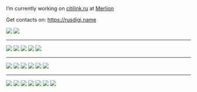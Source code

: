 I’m currently working on <a href="https://citilink.ru/" target="_blank">citilink.ru</a> at <a target="_blank" href="https://merlion.com/">Merlion</a>

Get contacts on: https://rusdigi.name

<a target="_blank" href="https://t.me/Ma3oBblu"><img src="https://img.shields.io/badge/Telegram-Ma3oBblu-green?style=flat-square&logo=Telegram"/></a>
<a target="_blank" href="mailto:Ma3oBblu@gmail.com"><img src="https://img.shields.io/badge/Gmail-Ma3oBblu@gmail.com-green?style=flat-square&logo=Gmail"/></a>

<hr/>
<span><img src="https://img.shields.io/badge/Golang-green?style=flat-square&logo=go"/></span>
<span><img src="https://img.shields.io/badge/PHP-green?style=flat-square&logo=php"/></span>
<span><img src="https://img.shields.io/badge/NodeJS-green?style=flat-square&logo=node.js"/></span>
<span><img src="https://img.shields.io/badge/Python-green?style=flat-square&logo=python"/></span>
<span><img src="https://img.shields.io/badge/MySQL-green?style=flat-square&logo=mysql"/></span>

<hr/>
<span><img src="https://img.shields.io/badge/redis-9cf?style=flat-square&logo=redis"/></span>
<span><img src="https://img.shields.io/badge/rabbitmq-9cf?style=flat-square&logo=rabbitmq"/></span>
<span><img src="https://img.shields.io/badge/grafana-9cf?style=flat-square&logo=grafana"/></span>
<span><img src="https://img.shields.io/badge/prometheus-9cf?style=flat-square&logo=prometheus"/></span>
<span><img src="https://img.shields.io/badge/kibana-9cf?style=flat-square&logo=kibana"/></span>
<span><img src="https://img.shields.io/badge/tarantool-9cf?style=flat-square&logo=tarantool"/></span>

<hr/>
<span><img src="https://img.shields.io/badge/confluence-lightgray?style=flat-square&logo=confluence"/></span>
<span><img src="https://img.shields.io/badge/jira-lightgray?style=flat-square&logo=jira"/></span>
<span><img src="https://img.shields.io/badge/bitbucket-lightgray?style=flat-square&logo=bitbucket"/></span>
<span><img src="https://img.shields.io/badge/gitlab-lightgray?style=flat-square&logo=gitlab"/></span>
<span><img src="https://img.shields.io/badge/github-lightgray?style=flat-square&logo=github"/></span>
<span><img src="https://img.shields.io/badge/docker-lightgray?style=flat-square&logo=docker"/></span>
<span><img src="https://img.shields.io/badge/kubernetes-lightgray?style=flat-square&logo=kubernetes"/></span>

